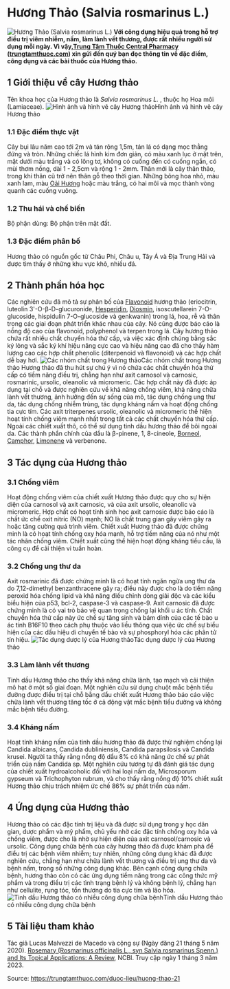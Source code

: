 # Hương Thảo (Salvia rosmarinus L.)

![Hương Thảo \(Salvia rosmarinus L.\)](https://trungtamthuoc.com/images/others/huong-thao-1-3845.jpg)
**Với công dụng hiệu quả trong hỗ trợ điều trị viêm nhiễm, nấm, làm lành vết thương, được rất nhiều người sử dụng mỗi ngày. Vì vậy,[Trung Tâm Thuốc Central Pharmacy](https://trungtamthuoc.com/ "Trung Tâm Thuốc Central Pharmacy") ([trungtamthuoc.com](https://trungtamthuoc.com/ "trungtamthuoc.com")) xin gửi đến quý bạn đọc thông tin về đặc điểm, công dụng và các bài thuốc của Hương thảo.**
##  1 Giới thiệu về cây Hương thảo
Tên khoa học của Hương thảo là _Salvia rosmarinus L._ , thuộc họ Hoa môi (Lamiaceae).
![Hình ảnh và hình vẽ cây Hương thảo](https://trungtamthuoc.com/images/item/huong-thao-2.jpg)Hình ảnh và hình vẽ cây Hương thảo
### 1.1 Đặc điểm thực vật
Cây bụi lâu năm cao tới 2m và tán rộng 1,5m, tán lá có dạng mọc thẳng đứng và tròn. Những chiếc lá hình kim đơn giản, có màu xanh lục ở mặt trên, mặt dưới màu trắng và có lông tơ, không có cuống đến có cuống ngắn, có mùi thơm nồng, dài 1 - 2,5cm và rộng 1 - 2mm. Thân mới là cây thân thảo, trong khi thân cũ trở nên thân gỗ theo thời gian.
Những bông hoa nhỏ, màu xanh lam, màu [Oải Hương](https://trungtamthuoc.com/hoat-chat/oai-huong "Oải Hương") hoặc màu trắng, có hai môi và mọc thành vòng quanh các cuống vuông. 
### 1.2 Thu hái và chế biến
Bộ phận dùng: Bộ phận trên mặt đất.
### 1.3 Đặc điểm phân bố
Hương thảo có nguồn gốc từ Châu Phi, Châu u, Tây Á và Địa Trung Hải và được tìm thấy ở những khu vực khô, nhiều đá.
##  2 Thành phần hóa học
Các nghiên cứu đã mô tả sự phân bố của [Flavonoid](https://trungtamthuoc.com/hoat-chat/flavonoid "Flavonoid") hương thảo (eriocitrin, luteolin 3'-O-β-D-glucuronide, [Hesperidin](https://trungtamthuoc.com/hoat-chat/hesperidin "Hesperidin"), [Diosmin](https://trungtamthuoc.com/hoat-chat/diosmin "Diosmin"), isoscutellarein 7-O-glucoside, hispidulin 7-O-glucoside và genkwanin) trong lá, hoa, rễ và thân trong các giai đoạn phát triển khác nhau của cây. Nó cũng được báo cáo là nồng độ cao của flavonoid, polyphenol và terpen trong lá. Cây hương thảo chứa rất nhiều chất chuyển hóa thứ cấp, và việc xác định chúng bằng sắc ký lỏng và sắc ký khí hiệu năng cực cao và hiệu năng cao đã cho thấy hàm lượng cao các hợp chất phenolic (diterpenoid và flavonoid) và các hợp chất dễ bay hơi.
![Các nhóm chất trong Hương thảo](https://trungtamthuoc.com/images/item/huong-thao-3.jpg)Các nhóm chất trong Hương thảo
Hương thảo đã thu hút sự chú ý vì nó chứa các chất chuyển hóa thứ cấp có tiềm năng điều trị, chẳng hạn như axit carnosol và carnosic, rosmarinic, ursolic, oleanolic và micromeric. Các hợp chất này đã được áp dụng tại chỗ và được nghiên cứu về khả năng chống viêm, khả năng chữa lành vết thương, ảnh hưởng đến sự sống của mô, tác dụng chống ung thư da, tác dụng chống nhiễm trùng, tác dụng kháng nấm và hoạt động chống tia cực tím. Các axit triterpenes ursolic, oleanolic và micromeric thể hiện hoạt tính chống viêm mạnh nhất trong tất cả các chất chuyển hóa thứ cấp. Ngoài các chiết xuất thô, có thể sử dụng tinh dầu hương thảo để bôi ngoài da. Các thành phần chính của dầu là β-pinene, 1, 8-cineole, [Borneol](https://trungtamthuoc.com/hoat-chat/borneol "Borneol"), [Camphor](https://trungtamthuoc.com/hoat-chat/camphor "Camphor"), [Limonene](https://trungtamthuoc.com/hoat-chat/limonene "Limonene") và verbenone.
##  3 Tác dụng của Hương thảo
### 3.1 Chống viêm
Hoạt động chống viêm của chiết xuất Hương thảo được quy cho sự hiện diện của carnosol và axit carnosic, và của axit ursolic, oleanolic và micromeric. Hợp chất có hoạt tính sinh học axit carnosic được báo cáo là chất ức chế oxit nitric (NO) mạnh; NO là chất trung gian gây viêm gây ra hoặc tăng cường quá trình viêm. Chiết xuất Hương thảo đã được chứng minh là có hoạt tính chống oxy hóa mạnh, hỗ trợ tiềm năng của nó như một tác nhân chống viêm. Chiết xuất cũng thể hiện hoạt động kháng tiểu cầu, là công cụ để cải thiện vi tuần hoàn. 
### 3.2 Chống ung thư da
Axit rosmarinic đã được chứng minh là có hoạt tính ngăn ngừa ung thư da do 7,12-dimethyl benzanthracene gây ra; điều này được cho là do tiềm năng peroxid hóa chống lipid và khả năng điều chỉnh dòng giải độc và các kiểu biểu hiện của p53, bcl-2, caspase-3 và caspase-9. Axit carnosic đã được chứng minh là có vai trò bảo vệ quan trọng chống lại khối u ác tính. Chất chuyển hóa thứ cấp này ức chế sự tăng sinh và bám dính của các tế bào u ác tính B16F10 theo cách phụ thuộc vào liều thông qua việc ức chế sự biểu hiện của các dấu hiệu di chuyển tế bào và sự phosphoryl hóa các phân tử tín hiệu.
![Tác dụng dược lý của Hương thảo](https://trungtamthuoc.com/images/item/huong-thao-4.jpg)Tác dụng dược lý của Hương thảo
### 3.3 Làm lành vết thương
Tinh dầu Hương thảo cho thấy khả năng chữa lành, tạo mạch và cải thiện mô hạt ở một số giai đoạn. Một nghiên cứu sử dụng chuột mắc bệnh tiểu đường được điều trị tại chỗ bằng dầu chiết xuất Hương thảo báo cáo việc chữa lành vết thương tăng tốc ở cả động vật mắc bệnh tiểu đường và không mắc bệnh tiểu đường.
### 3.4 Kháng nấm
Hoạt tính kháng nấm của tinh dầu hương thảo đã được thử nghiệm chống lại Candida albicans, Candida dubliniensis, Candida parapsilosis và Candida krusei. Người ta thấy rằng nồng độ dầu 8% có khả năng ức chế sự phát triển của nấm Candida sp. Một nghiên cứu tương tự đã đánh giá tác dụng của chiết xuất hydroalcoholic đối với hai loại nấm da, Microsporum gypseum và Trichophyton rubrum, và cho thấy rằng nồng độ 10% chiết xuất Hương thảo chịu trách nhiệm ức chế 86% sự phát triển của nấm.
##  4 Ứng dụng của Hương thảo
Hương thảo có các đặc tính trị liệu và đã được sử dụng trong y học dân gian, dược phẩm và mỹ phẩm, chủ yếu nhờ các đặc tính chống oxy hóa và chống viêm, được cho là nhờ sự hiện diện của axit carnosol/carnosic và ursolic. Công dụng chữa bệnh của cây hương thảo đã được khám phá để điều trị các bệnh viêm nhiễm; tuy nhiên, những công dụng khác đã được nghiên cứu, chẳng hạn như chữa lành vết thương và điều trị ung thư da và bệnh nấm, trong số những công dụng khác. Bên cạnh công dụng chữa bệnh, hương thảo còn có các ứng dụng tiềm năng trong các công thức mỹ phẩm và trong điều trị các tình trạng bệnh lý và không bệnh lý, chẳng hạn như cellulite, rụng tóc, tổn thương do tia cực tím và lão hóa.
![Tinh dầu Hương thảo có nhiều công dụng chữa bệnh](https://trungtamthuoc.com/images/item/huong-thao-5.jpg)Tinh dầu Hương thảo có nhiều công dụng chữa bệnh
##  5 Tài liệu tham khảo
Tác giả Lucas Malvezzi de Macedo và cộng sự (Ngày đăng 21 tháng 5 năm 2020). [Rosemary (Rosmarinus officinalis L., syn Salvia rosmarinus Spenn.) and Its Topical Applications: A Review](https://www.ncbi.nlm.nih.gov/pmc/articles/PMC7284349/), NCBI. Truy cập ngày 1 tháng 3 năm 2023. 


Source: https://trungtamthuoc.com/duoc-lieu/huong-thao-21